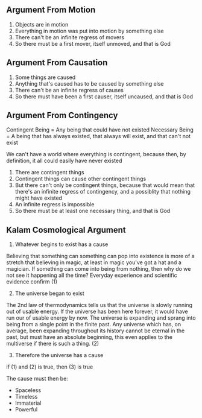 

Argument From Motion
----------------------------------------------------------------------
1. Objects are in motion
2. Everything in motion was put into motion by something else
3. There can't be an infinite regress of movers
4. So there must be a first mover, itself unmoved, and that is God

Argument From Causation
----------------------------------------------------------------------
1. Some things are caused
2. Anything that's caused has to be caused by something else
3. There can't be an infinite regress of causes
4. So there must have been a first causer, itself uncaused, and that is God

Argument From Contingency
----------------------------------------------------------------------
Contingent Being = Any being that could have not existed
Necessary Being = A being that has always existed, that always will exist, and that can't not exist

We can't have a world where everything is contingent, because then, by definition, it all could easily have never existed

1. There are contingent things
2. Contingent things can cause other contingent things
3. But there can't only be contingent things, because that would mean that there's an infinite regress of contingency, and a possiblity that nothing might have existed
4. An infinite regress is impossible
5. So there must be at least one necessary thing, and that is God

Kalam Cosmological Argument
----------------------------------------------------------------------

1. Whatever begins to exist has a cause

Believing that something can something can pop into existence is more of a stretch that believing in magic, at least in magic you've got a hat and a magician. If something can come into being from nothing, then why do we not see it happening all the time? Everyday experience and scientific evidence confirm (1)

2. The universe began to exist

The 2nd law of thermodynamics tells us that the universe is slowly running out of usable energy. If the universe has been here forever, it would have run our of usable energy by now. The universe is expanding and sprang into being from a single point in the finite past. Any universe which has, on average, been expanding throughout its history cannot be eternal in the past, but must have an absolute beginning, this even applies to the multiverse if there is such a thing. (2)

3. Therefore the universe has a cause

if (1) and (2) is true, then (3) is true

The cause must then be:

- Spaceless
- Timeless
- Immaterial
- Powerful



